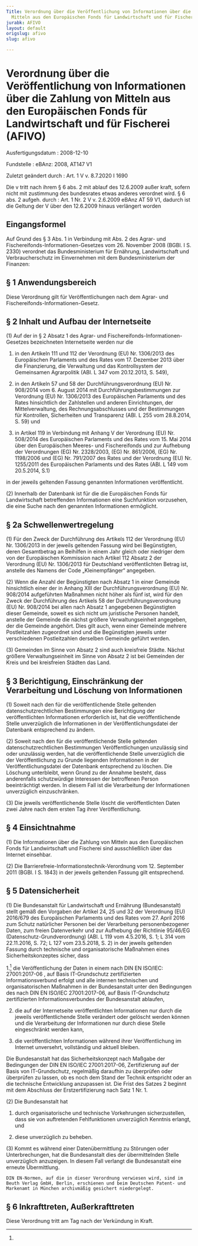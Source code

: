 ```yaml
---
Title: Verordnung über die Veröffentlichung von Informationen über die Zahlung von
  Mitteln aus den Europäischen Fonds für Landwirtschaft und für Fischerei
jurabk: AFIVO
layout: default
origslug: afivo
slug: afivo

---
```


# Verordnung über die Veröffentlichung von Informationen über die Zahlung von Mitteln aus den Europäischen Fonds für Landwirtschaft und für Fischerei (AFIVO)

Ausfertigungsdatum
:   2008-12-10

Fundstelle
:   eBAnz: 2008, AT147 V1

Zuletzt geändert durch
:   Art. 1 V v. 8.7.2020 I 1690

Die v tritt nach ihrem § 6 abs. 2 mit ablauf des 12.6.2009 außer kraft, sofern nicht mit zustimmung des bundesrates etwas anderes verordnet wird. § 6 abs. 2 aufgeh. durch
:   Art. 1 Nr. 2 V v. 2.6.2009 eBAnz AT 59 V1, dadurch ist die Geltung der V über den 12.6.2009 hinaus verlängert worden


## Eingangsformel

Auf Grund des § 3 Abs. 1 in Verbindung mit Abs. 2 des Agrar- und Fischereifonds-Informationen-Gesetzes vom 26. November 2008 (BGBl. I S. 2330) verordnet das Bundesministerium für Ernährung, Landwirtschaft und Verbraucherschutz im Einvernehmen mit dem Bundesministerium der Finanzen:


## § 1 Anwendungsbereich

Diese Verordnung gilt für Veröffentlichungen nach dem Agrar- und Fischereifonds-Informationen-Gesetz.


## § 2 Inhalt und Aufbau der Internetseite

(1) Auf der in § 2 Absatz 1 des Agrar- und Fischereifonds-Informationen-Gesetzes bezeichneten Internetseite werden nur die

1.  in den Artikeln 111 und 112 der Verordnung (EU) Nr. 1306/2013 des Europäischen Parlaments und des Rates vom 17. Dezember 2013 über die Finanzierung, die Verwaltung und das Kontrollsystem der Gemeinsamen Agrarpolitik (ABl. L 347 vom 20.12.2013, S. 549),


2.  in den Artikeln 57 und 58 der Durchführungsverordnung (EU) Nr. 908/2014 vom 6. August 2014 mit Durchführungsbestimmungen zur Verordnung (EU) Nr. 1306/2013 des Europäischen Parlaments und des Rates hinsichtlich der Zahlstellen und anderen Einrichtungen, der Mittelverwaltung, des Rechnungsabschlusses und der Bestimmungen für Kontrollen, Sicherheiten und Transparenz (ABl. L 255 vom 28.8.2014, S. 59) und


3.  in Artikel 119 in Verbindung mit Anhang V der Verordnung (EU) Nr. 508/2014 des Europäischen Parlaments und des Rates vom 15. Mai 2014 über den Europäischen Meeres- und Fischereifonds und zur Aufhebung der Verordnungen (EG) Nr. 2328/2003, (EG) Nr. 861/2006, (EG) Nr. 1198/2006 und (EG) Nr. 791/2007 des Rates und der Verordnung (EU) Nr. 1255/2011 des Europäischen Parlaments und des Rates (ABl. L 149 vom 20.5.2014, S.1)



in der jeweils geltenden Fassung genannten Informationen veröffentlicht.

(2) Innerhalb der Datenbank ist für die die Europäischen Fonds für Landwirtschaft betreffenden Informationen eine Suchfunktion vorzusehen, die eine Suche nach den genannten Informationen ermöglicht.


## § 2a Schwellenwertregelung

(1) Für den Zweck der Durchführung des Artikels 112 der Verordnung (EU) Nr. 1306/2013 in der jeweils geltenden Fassung wird bei Begünstigten, deren Gesamtbetrag an Beihilfen in einem Jahr gleich oder niedriger dem von der Europäischen Kommission nach Artikel 112 Absatz 2 der Verordnung (EU) Nr. 1306/2013 für Deutschland veröffentlichten Betrag ist, anstelle des Namens der Code „Kleinempfänger“ angegeben.

(2) Wenn die Anzahl der Begünstigten nach Absatz 1 in einer Gemeinde hinsichtlich einer der in Anhang XIII der Durchführungsverordnung (EU) Nr. 908/2014 aufgeführten Maßnahmen nicht höher als fünf ist, wird für den Zweck der Durchführung des Artikels 58 der Durchführungsverordnung (EU) Nr. 908/2014 bei allen nach Absatz 1 angegebenen Begünstigten dieser Gemeinde, soweit es sich nicht um juristische Personen handelt, anstelle der Gemeinde die nächst größere Verwaltungseinheit angegeben, der die Gemeinde angehört. Dies gilt auch, wenn einer Gemeinde mehrere Postleitzahlen zugeordnet sind und die Begünstigten jeweils unter verschiedenen Postleitzahlen derselben Gemeinde geführt werden.

(3) Gemeinden im Sinne von Absatz 2 sind auch kreisfreie Städte. Nächst größere Verwaltungseinheit im Sinne von Absatz 2 ist bei Gemeinden der Kreis und bei kreisfreien Städten das Land.


## § 3 Berichtigung, Einschränkung der Verarbeitung und Löschung von Informationen

(1) Soweit nach den für die veröffentlichende Stelle geltenden datenschutzrechtlichen Bestimmungen eine Berichtigung der veröffentlichten Informationen erforderlich ist, hat die veröffentlichende Stelle unverzüglich die Informationen in der Veröffentlichungsdatei der Datenbank entsprechend zu ändern.

(2) Soweit nach den für die veröffentlichende Stelle geltenden datenschutzrechtlichen Bestimmungen Veröffentlichungen unzulässig sind oder unzulässig werden, hat die veröffentlichende Stelle unverzüglich die der Veröffentlichung zu Grunde liegenden Informationen in der Veröffentlichungsdatei der Datenbank entsprechend zu löschen. Die Löschung unterbleibt, wenn Grund zu der Annahme besteht, dass anderenfalls schutzwürdige Interessen der betroffenen Person beeinträchtigt werden. In diesem Fall ist die Verarbeitung der Informationen unverzüglich einzuschränken.

(3) Die jeweils veröffentlichende Stelle löscht die veröffentlichten Daten zwei Jahre nach dem ersten Tag ihrer Veröffentlichung.


## § 4 Einsichtnahme

(1) Die Informationen über die Zahlung von Mitteln aus den Europäischen Fonds für Landwirtschaft und Fischerei sind ausschließlich über das Internet einsehbar.

(2) Die Barrierefreie-Informationstechnik-Verordnung vom 12. September 2011 (BGBl. I S. 1843) in der jeweils geltenden Fassung gilt entsprechend.


## § 5 Datensicherheit

(1) Die Bundesanstalt für Landwirtschaft und Ernährung (Bundesanstalt) stellt gemäß den Vorgaben der Artikel 24, 25 und 32 der Verordnung (EU) 2016/679 des Europäischen Parlaments und des Rates vom 27. April 2016 zum Schutz natürlicher Personen bei der Verarbeitung personenbezogener Daten, zum freien Datenverkehr und zur Aufhebung der Richtlinie 95/46/EG (Datenschutz-Grundverordnung) (ABl. L 119 vom 4.5.2016, S. 1; L 314 vom 22.11.2016, S. 72; L 127 vom 23.5.2018, S. 2) in der jeweils geltenden Fassung durch technische und organisatorische Maßnahmen eines Sicherheitskonzeptes sicher, dass

1.[^F812257_01_BJNR614700008BJNE000602119]
  die Veröffentlichung der Daten in einem nach DIN EN ISO/IEC: 27001:2017-06
    , auf Basis IT-Grundschutz zertifizierten Informationsverbund erfolgt und alle internen technischen und organisatorischen Maßnahmen in der Bundesanstalt unter den Bedingungen des nach DIN EN ISO/IEC 27001:2017-06, auf Basis IT-Grundschutz zertifizierten Informationsverbundes der Bundesanstalt ablaufen,


2.  die auf der Internetseite veröffentlichten Informationen nur durch die jeweils veröffentlichende Stelle verändert oder gelöscht werden können und die Verarbeitung der Informationen nur durch diese Stelle eingeschränkt werden kann,


3.  die veröffentlichten Informationen während ihrer Veröffentlichung im Internet unversehrt, vollständig und aktuell bleiben.



Die Bundesanstalt hat das Sicherheitskonzept nach Maßgabe der Bedingungen der DIN EN ISO/IEC 27001:2017-06, Zertifizierung auf der Basis von IT-Grundschutz, regelmäßig daraufhin zu überprüfen oder überprüfen zu lassen, ob es noch dem Stand der Technik entspricht oder an die technische Entwicklung anzupassen ist. Die Frist des Satzes 2 beginnt mit dem Abschluss der Erstzertifizierung nach Satz 1 Nr. 1.

(2) Die Bundesanstalt hat

1.  durch organisatorische und technische Vorkehrungen sicherzustellen, dass sie von auftretenden Fehlfunktionen unverzüglich Kenntnis erlangt, und


2.  diese unverzüglich zu beheben.




(3) Kommt es während einer Datenübermittlung zu Störungen oder Unterbrechungen, hat die Bundesanstalt dies der übermittelnden Stelle unverzüglich anzuzeigen. In diesem Fall verlangt die Bundesanstalt eine erneute Übermittlung.

    DIN EN-Normen, auf die in dieser Verordnung verwiesen wird, sind im Beuth Verlag GmbH, Berlin, erschienen und beim Deutschen Patent- und Markenamt in München archivmäßig gesichert niedergelegt.
[^F812257_01_BJNR614700008BJNE000602119]: 

## § 6 Inkrafttreten, Außerkrafttreten

Diese Verordnung tritt am Tag nach der Verkündung in Kraft.

